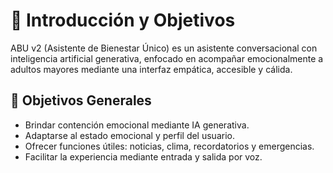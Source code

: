 # 🧠 Introducción y Objetivos

ABU v2 (Asistente de Bienestar Único) es un asistente conversacional con inteligencia artificial generativa, enfocado en acompañar emocionalmente a adultos mayores mediante una interfaz empática, accesible y cálida.

## 🎯 Objetivos Generales

- Brindar contención emocional mediante IA generativa.
- Adaptarse al estado emocional y perfil del usuario.
- Ofrecer funciones útiles: noticias, clima, recordatorios y emergencias.
- Facilitar la experiencia mediante entrada y salida por voz.